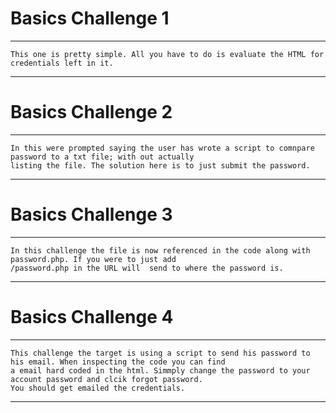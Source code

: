 <!---
  Name          : Basics Exersises
  Project       : Hack This Site
  Description   : Looking at the source code.
  Creation Date : 01 December 2023
  Author        : Samhain
  Link          : https://github.com/SunTzusTeacher/HackThisSite/
--->


# Basics Challenge 1

---

````
This one is pretty simple. All you have to do is evaluate the HTML for credentials left in it.
````
---

# Basics Challenge 2 

---

````
In this were prompted saying the user has wrote a script to comnpare password to a txt file; with out actually
listing the file. The solution here is to just submit the password.
````
---

# Basics Challenge 3 

---

````
In this challenge the file is now referenced in the code along with password.php. If you were to just add
/password.php in the URL will  send to where the password is.
````
---

# Basics Challenge 4 

---

````
This challenge the target is using a script to send his password to his email. When inspecting the code you can find
a email hard coded in the html. Simmply change the password to your account password and clcik forgot password.
You should get emailed the credentials.
````
---

